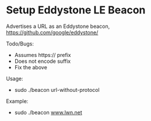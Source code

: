 Setup Eddystone LE Beacon
=========================

Advertises a URL as an Eddystone beacon, https://github.com/google/eddystone/

Todo/Bugs:
* Assumes https:// prefix
* Does not encode suffix
* Fix the above

Usage:
* sudo ./beacon url-without-protocol

Example:
* sudo ./beacon www.lwn.net
